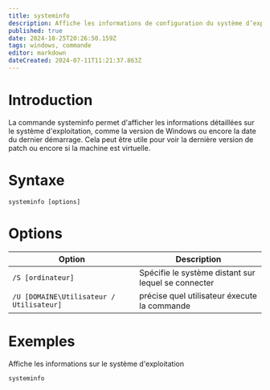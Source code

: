 ```yaml
---
title: systeminfo
description: Affiche les informations de configuration du système d’exploitation
published: true
date: 2024-10-25T20:26:50.159Z
tags: windows, commande
editor: markdown
dateCreated: 2024-07-11T11:21:37.863Z
---
```


# Introduction

La commande systeminfo permet d'afficher les informations détaillées sur le système d'exploitation, comme la version de Windows ou encore la date du dernier démarrage. Cela peut être utile pour voir la dernière version de patch ou encore si la machine est virtuelle.

# Syntaxe

`systeminfo [options]`

# Options

| Option                                   | Description                                         |
| ---------------------------------------- | --------------------------------------------------- |
| `/S [ordinateur]`                        | Spécifie le système distant sur lequel se connecter |
| `/U [DOMAINE\Utilisateur / Utilisateur]` | précise quel utilisateur éxecute la commande        |

# Exemples

Affiche les informations sur le système d'exploitation

`systeminfo`
